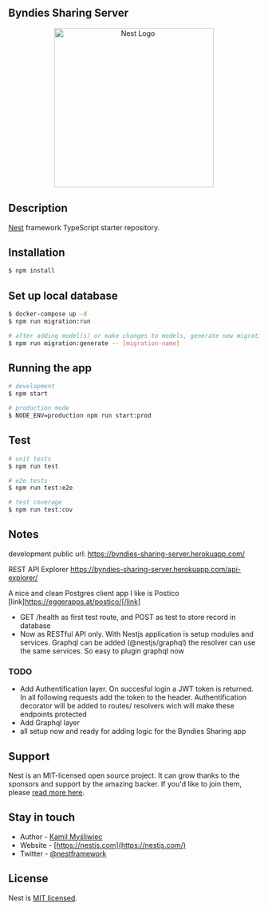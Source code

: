 ## Byndies Sharing Server

<p align="center">
  <a href="http://nestjs.com/" target="blank"><img src="https://nestjs.com/img/logo_text.svg" width="320" alt="Nest Logo" /></a>
</p>

[circleci-image]: https://img.shields.io/circleci/build/github/nestjs/nest/master?token=abc123def456
[circleci-url]: https://circleci.com/gh/nestjs/nest

## Description

[Nest](https://github.com/nestjs/nest) framework TypeScript starter repository.

## Installation

```bash
$ npm install
```

## Set up local database

```bash
$ docker-compose up -d
$ npm run migration:run

# after adding model(s) or make changes to models, generate new migration:
$ npm run migration:generate -- [migration-name]
```

## Running the app

```bash
# development
$ npm start

# production mode
$ NODE_ENV=production npm run start:prod
```

## Test

```bash
# unit tests
$ npm run test

# e2e tests
$ npm run test:e2e

# test coverage
$ npm run test:cov
```

## Notes

development public url:
https://byndies-sharing-server.herokuapp.com/

REST API Explorer
https://byndies-sharing-server.herokuapp.com/api-explorer/

A nice and clean Postgres client app I like is Postico
[link]https://eggerapps.at/postico/[/link]

- GET /health as first test route, and POST as test to store record in database
- Now as RESTful API only. With Nestjs application is setup modules and services. Graphql can be added (@nestjs/graphql) the resolver can use the same services. So easy to plugin graphql now

### TODO

- Add Authentification layer. On succesful login a JWT token is returned. In all following requests add the token to the header. Authentification decorator will be added to routes/ resolvers wich will make these endpoints protected
- Add Graphql layer
- all setup now and ready for adding logic for the Byndies Sharing app

## Support

Nest is an MIT-licensed open source project. It can grow thanks to the sponsors and support by the amazing backer. If you'd like to join them, please [read more here](https://docs.nestjs.com/support).

## Stay in touch

- Author - [Kamil Myśliwiec](https://kamilmysliwiec.com)
- Website - [https://nestjs.com](https://nestjs.com/)
- Twitter - [@nestframework](https://twitter.com/nestframework)

## License

Nest is [MIT licensed](LICENSE).
